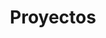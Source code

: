 ---
layout: projects.njk
title: Proyectos
permalink: /{{ locale }}/proyectos/index.html
redirectFrom: [/proyectos/]
key: 'projects'
description: 'Escaparate de los proyectos que he hecho. Aquí se muestran los trabajos que he realizado para diferentes y como los han ayudado a crecer crecer.'
lead: 'Escaparate de los proyectos que he hecho. Aquí se muestran los trabajos que he realizado para diferentes y como los han ayudado a crecer crecer.'
contact:
  title: '¿Listo para empezar?'
  summary: 'Puedes ponerte en contacto conmigo para discutir qué proyecto quieres y cómo se puede hacer.'
  link: '/es/contact/'
  button: 'Hablemos'
---